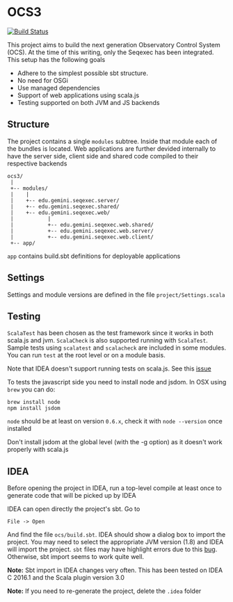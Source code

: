 # OCS3

[![Build Status](https://travis-ci.org/gemini-hlsw/ocs3.svg?branch=develop)](https://travis-ci.org/gemini-hlsw/ocs3)

This project aims to build the next generation Observatory Control System (OCS). At the time of this writing, only the Seqexec has been integrated. This setup has the following goals

- Adhere to the simplest possible sbt structure.
- No need for OSGi
- Use managed dependencies
- Support of web applications using scala.js
- Testing supported on both JVM and JS backends

## Structure
The project contains a single `modules` subtree. Inside that module each of the bundles is located. Web applications are further devided internally to have the server side, client side and shared code compiled to their respective backends

```
ocs3/
 |
 +-- modules/
 |    |
 |    +-- edu.gemini.seqexec.server/
 |    +-- edu.gemini.seqexec.shared/
 |    +-- edu.gemini.seqexec.web/
 |           |
 |           +-- edu.gemini.seqexec.web.shared/
 |           +-- edu.gemini.seqexec.web.server/
 |           +-- edu.gemini.seqexec.web.client/
 +-- app/
```
`app` contains build.sbt definitions for deployable applications

## Settings

Settings and module versions are defined in the file `project/Settings.scala`

## Testing

`ScalaTest` has been chosen as the test framework since it works in both scala.js and jvm. `ScalaCheck` is also supported running with `ScalaTest`.
Sample tests using `scalatest` and `scalacheck` are included in some modules. You can run `test` at the root level or on a module basis.

Note that IDEA doesn't support running tests on scala.js. See this [issue](https://github.com/scalatest/scalatest/issues/743)

To tests the javascript side you need to install node and jsdom. In OSX using `brew` you can do:

```
brew install node
npm install jsdom
```

`node` should be at least on version `0.6.x`, check it with `node --version` once installed

Don't install jsdom at the global level (with the -g option) as it doesn't work properly with scala.js

## IDEA

Before opening the project in IDEA, run a top-level compile at least once to generate code that will be picked up by IDEA

IDEA can open directly the project's sbt. Go to

```
File -> Open
```

And find the file `ocs/build.sbt`. IDEA should show a dialog box to import the project. You may need to select the appropriate JVM version (1.8) and IDEA will import the project.
`sbt` files may have highlight errors due to this [bug](https://youtrack.jetbrains.com/issue/SCL-9599). Otherwise, sbt import seems to work quite well.

**Note:** Sbt import in IDEA changes very often. This has been tested on IDEA C 2016.1 and the Scala plugin version 3.0

**Note:** If you need to re-generate the project, delete the `.idea` folder
